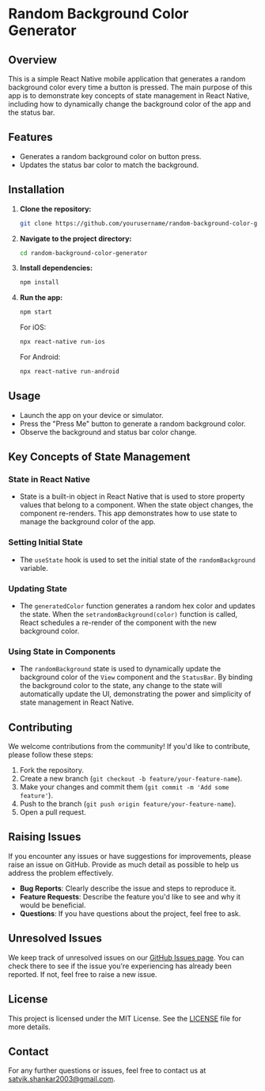 # Random Background Color Generator

## Overview

This is a simple React Native mobile application that generates a random background color every time a button is pressed. The main purpose of this app is to demonstrate key concepts of state management in React Native, including how to dynamically change the background color of the app and the status bar.

## Features

- Generates a random background color on button press.
- Updates the status bar color to match the background.

## Installation

1. **Clone the repository:**

   ```bash
   git clone https://github.com/yourusername/random-background-color-generator.git
   ```
2. **Navigate to the project directory:**
   ```bash
   cd random-background-color-generator
   ```
3. **Install dependencies:**
    ```bash
    npm install
    ```

4. **Run the app:**
    ```bash
    npm start
    ```

    For iOS:
    ```bash
    npx react-native run-ios
    ```

    For Android:
    ```bash
    npx react-native run-android
    ```

## Usage
- Launch the app on your device or simulator.
- Press the "Press Me" button to generate a random background color.
- Observe the background and status bar color change.

## Key Concepts of State Management

### State in React Native
- State is a built-in object in React Native that is used to store property values that belong to a component. When the state object changes, the component re-renders. This app demonstrates how to use state to manage the background color of the app.

### Setting Initial State
- The `useState` hook is used to set the initial state of the `randomBackground` variable.

### Updating State
- The `generatedColor` function generates a random hex color and updates the state. When the `setrandomBackground(color)` function is called, React schedules a re-render of the component with the new background color.

### Using State in Components
- The `randomBackground` state is used to dynamically update the background color of the `View` component and the `StatusBar`. By binding the background color to the state, any change to the state will automatically update the UI, demonstrating the power and simplicity of state management in React Native.

## Contributing

We welcome contributions from the community! If you'd like to contribute, please follow these steps:

1. Fork the repository.
2. Create a new branch (`git checkout -b feature/your-feature-name`).
3. Make your changes and commit them (`git commit -m 'Add some feature'`).
4. Push to the branch (`git push origin feature/your-feature-name`).
5. Open a pull request.

## Raising Issues

If you encounter any issues or have suggestions for improvements, please raise an issue on GitHub. Provide as much detail as possible to help us address the problem effectively.

- **Bug Reports**: Clearly describe the issue and steps to reproduce it.
- **Feature Requests**: Describe the feature you'd like to see and why it would be beneficial.
- **Questions**: If you have questions about the project, feel free to ask.

## Unresolved Issues

We keep track of unresolved issues on our [GitHub Issues page](https://github.com/SATVIK-SHANKAR/password-generator-app/issues). You can check there to see if the issue you're experiencing has already been reported. If not, feel free to raise a new issue.

## License

This project is licensed under the MIT License. See the [LICENSE](https://github.com/git/git-scm.com/blob/main/MIT-LICENSE.txt) file for more details.

## Contact

For any further questions or issues, feel free to contact us at [satvik.shankar2003@gmail.com](mailto:satvik.shankar2003@gmail.com).

